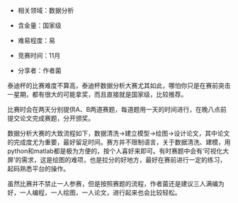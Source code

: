  - 相关领域：数据分析

 - 含金量：国家级

 - 难易程度：易

 - 竞赛时间：11月

 - 分享者：作者菌

 泰迪杯的比赛难度不算高，泰迪杯数据分析大赛尤其如此，哪怕你只是在赛前突击一星期，都有很大的可能拿奖，而且直接就是国家级，比较推荐。
 
 比赛时会在两天分别提供A、B两道赛题，每道题用一天的时间进行，在晚八点前提交论文完成赛题，分开颁奖。

 数据分析大赛的大致流程如下，数据清洗->建立模型->绘图->设计论文，其中论文的完成度尤为重要，最好留足时间。赛方并不限制语言，关于数据清洗、建模，用python和matlab都是极为方便的，按个人喜好来即可。有时赛题中会有‘可视化大屏’的需求，这是绘图的难项，也是拉分的好地方，最好在赛前进行一定的练习，起码熟悉平台的操作。

 虽然比赛并不禁止一人参赛，但是按照赛题的流程，作者菌还是建议三人满编为好，一人编程，一人绘图，一人论文，进行起来也会比较轻松。